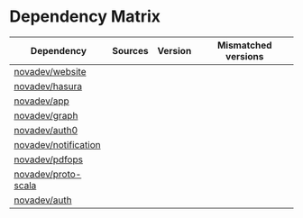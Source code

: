 # Dependency Matrix

Dependency | Sources | Version | Mismatched versions
---------- | ------- | ------- | -------------------
[novadev/website](https://github.com/novadev/website.git) |  | []() | 
[novadev/hasura](https://github.com/novadev/hasura.git) |  | []() | 
[novadev/app](https://github.com/novadev/app.git) |  | []() | 
[novadev/graph](https://github.com/novadev/graph.git) |  | []() | 
[novadev/auth0](https://github.com/novadev/auth0.git) |  | []() | 
[novadev/notification](https://github.com/novadev/notification.git) |  | []() | 
[novadev/pdfops](https://github.com/novadev/pdfops.git) |  | []() | 
[novadev/proto-scala](https://github.com/novadev/proto-scala.git) |  | []() | 
[novadev/auth](https://github.com/novadev/auth.git) |  | []() | 
